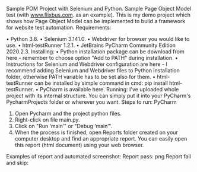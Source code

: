Sample POM Project with Selenium and Python.
Sample Page Object Model test (with www.flixbus.com. as an example).
This is my demo project which shows how Page Object Model can be implemented to build a framework for website test automation.
Requirements:

•	Python 3.8.
•	Selenium 3.141.0.
•	Webdriver for browser you would like to use.
•	html-testRunner 1.2.1.
•	JetBrains PyCharm Community Edition 2020.2.3.
Installing:
•	Python installation package can be download from here - remember to choose option "Add to PATH" during installation.
•	Instructions for Selenium and Webdriver configuration are here - I recommend adding Selenium and Webdriver files to Python installation folder, otherwise PATH variable has to be set also for them.
•	html-testRunner can be installed by simple command in cmd: pip install html-testRunner.
•	PyCharm is available here.
Running:
I've uploaded  whole project with its internal structure. You can simply put it into your PyCharm's PycharmProjects folder or wherever you want.
Steps to run:
PyCharm
1.	Open Pycharm and the project python files.
2.	Right-click on file main.py.
3.	Click on "Run ‘main’" or "Debug ’main’".
4.	When the process is finished, open Reports folder created on your computer desktop and find an appropriate report. You can easily open this report (html document) using your web browser.

Examples of report and automated screenshot:
Report pass:  png
Report fail and skip:
